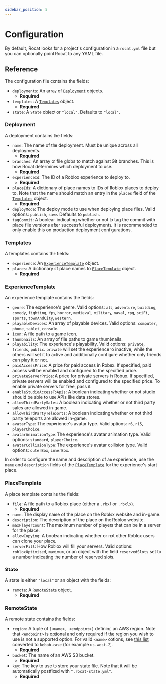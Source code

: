 ```yaml
---
sidebar_position: 5
---
```


# Configuration

By default, Rocat looks for a project's configuration in a `rocat.yml` file but you can optionally
point Rocat to any YAML file.

## Reference

The configuration file contains the fields:

- `deployments`: An array of [`Deployment`](#deployment) objects.
  - **Required**
- `templates`: A [`Templates`](#templates) object.
  - **Required**
- `state`: A [`State`](#state) object or `"local"`. Defaults to `"local"`.

### Deployment

A deployment contains the fields:

- `name`: The name of the deployment. Must be unique across all deployments.
  - **Required**
- `branches`: An array of file globs to match against Git branches. This is how Rocat determines
  which deployment to use.
  - **Required**
- `experienceId`: The ID of a Roblox experience to deploy to.
  - **Required**
- `placeIds`: A dictionary of place names to IDs of Roblox places to deploy to. Note that the name
  should match an entry in the `places` field of the [`Templates`](#templates) object.
  - **Required**
- `deployMode`: The deploy mode to use when deploying place files. Valid options: `publish`, `save`.
  Defaults to `publish`.
- `tagCommit`: A boolean indicating whether or not to tag the commit with place file versions after
  successful deployments. It is recommended to only enable this on production deployment
  configurations.

### Templates

A templates contains the fields:

- `experience`: An [`ExperienceTemplate`](#experiencetemplate) object.
- `places`: A dictionary of place names to [`PlaceTemplate`](#placetemplate) object.
  - **Required**

### ExperienceTemplate

An experience template contains the fields:

- `genre`: The experience's genre. Valid options: `all`, `adventure`, `building`, `comedy`,
  `fighting`, `fps`, `horror`, `medieval`, `military`, `naval`, `rpg`, `sciFi`, `sports`,
  `townAndCity`, `western`.
- `playableDevices`: An array of playable devices. Valid options: `computer`, `phone`, `tablet`,
  `console`.
- `icon`: A file path to a game icon.
- `thumbnails`: An array of file paths to game thumbnails.
- `playability`: The experience's playability. Valid options: `private`, `friends`, `public`.
  `private` will set the experience to inactive, while the others will set it to active and
  additionally configure whether only friends can play it or not.
- `paidAccessPrice`: A price for paid access in Robux. If specified, paid access will be enabled and
  configured to the specified price.
- `privateServerPrice`: A price for private servers in Robux. If specified, private servers will be
  enabled and configured to the specified price. To enable private servers for free, pass `0`.
- `enableStudioAccessToApis`: A boolean indicating whether or not studio should be able to use APIs
  like data stores.
- `allowThirdPartySales`: A boolean indicating whether or not third party sales are allowed in-game.
- `allowThirdPartyTeleports`: A boolean indicating whether or not third party teleports are allowed
  in-game.
- `avatarType`: The experience's avatar type. Valid options: `r6`, `r15`, `playerChoice`.
- `avatarAnimationType`: The experience's avatar animation type. Valid options: `standard`,
  `playerChoice`.
- `avatarCollisionType`: The experience's avatar collision type. Valid options: `outerBox`,
  `innerBox`.

In order to configure the name and description of an experience, use the `name` and `description`
fields of the [`PlaceTemplate`](#placetemplate) for the experience's start place.

### PlaceTemplate

A place template contains the fields:

- `file`: A file path to a Roblox place (either a `.rbxl` or `.rbxlx`).
  - **Required**
- `name`: The display name of the place on the Roblox website and in-game.
- `description`: The description of the place on the Roblox website.
- `maxPlayerCount`: The maximum number of players that can be in a server for the place.
- `allowCopying`: A boolean indicating whether or not other Roblox users can clone your place.
- `serverFill`: How Roblox will fill your servers. Valid options: `robloxOptimized`, `maximum`, or
  an object with the field `reservedSlots` set to a number indicating the number of reserved slots.

### State

A state is either `"local"` or an object with the fields:

- `remote`: A [`RemoteState`](#remotestate) object.
  - **Required**

### RemoteState

A remote state contains the fields:

- `region`: A tuple of `[<name>, <endpoint>]` defining an AWS region. Note that `<endpoint>` is
  optional and only required if the region you wish to use is not a supported option. For valid
  `<name>` options, see [this
  list](https://rusoto.github.io/rusoto/rusoto_core/region/enum.Region.html#variants) converted to
  `kebab-case` (for example `us-west-2`).
  - **Required**
- `bucket`: The name of an AWS S3 bucket.
  - **Required**
- `key`: The key to use to store your state file. Note that it will be automatically postfixed with `".rocat-state.yml"`.
  - **Required**
